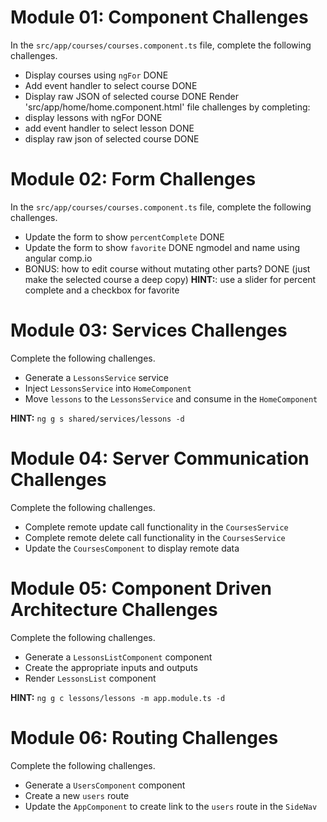 
# Module 01: Component Challenges
In the `src/app/courses/courses.component.ts` file, complete the following challenges.
- Display courses using `ngFor` DONE
- Add event handler to select course DONE
- Display raw JSON of selected course DONE
Render 'src/app/home/home.component.html' file challenges by completing:
- display lessons with ngFor DONE
- add event handler to select lesson DONE
- display raw json of selected course DONE

# Module 02: Form Challenges
In the `src/app/courses/courses.component.ts` file, complete the following challenges.
- Update the form to show `percentComplete` DONE
- Update the form to show `favorite` DONE ngmodel and name using angular comp.io
- BONUS: how to edit course without mutating other parts? DONE (just make the selected course a deep copy)
**HINT:**: use a slider for percent complete and a checkbox for favorite

# Module 03: Services Challenges
Complete the following challenges.
- Generate a `LessonsService` service
- Inject `LessonsService` into `HomeComponent`
- Move `lessons` to the `LessonsService` and consume in the `HomeComponent`

**HINT:** `ng g s shared/services/lessons -d`

# Module 04: Server Communication Challenges
Complete the following challenges.
- Complete remote update call functionality in the `CoursesService`
- Complete remote delete call functionality in the `CoursesService`
- Update the `CoursesComponent` to display remote data

# Module 05: Component Driven Architecture Challenges
Complete the following challenges.
- Generate a `LessonsListComponent` component 
- Create the appropriate inputs and outputs
- Render `LessonsList` component

**HINT:** `ng g c lessons/lessons -m app.module.ts -d`

# Module 06: Routing Challenges
Complete the following challenges.
- Generate a `UsersComponent` component
- Create a new `users` route
- Update the `AppComponent` to create link to the `users` route in the `SideNav`
